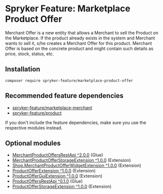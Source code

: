# Spryker Feature: Marketplace Product Offer

Merchant Offer is a new entity that allows a Merchant to sell the Product on the Marketplace. If the product already exists in the system and Merchant wants to sell it, s/he creates a Merchant Offer for this product. Merchant Offer is based on the concrete product and might contain such details as price, stock, status, etc.

## Installation

```
composer require spryker-feature/marketplace-product-offer
```

## Recommended feature dependencies
- [spryker-feature/marketplace-merchant](https://github.com/spryker-feature/marketplace-merchant)
- [spryker-feature/product](https://github.com/spryker-feature/product)

If you don't include the feature dependencies, make sure you use the respective modules instead.

## Optional modules
- [MerchantProductOffersRestApi ^2.0.0](https://github.com/spryker/merchant-product-offers-rest-api) (Glue)
- [MerchantProductOfferStorageExtension ^1.0.0](https://github.com/spryker/merchant-product-offer-storage-extension) (Extension)
- [Shop.MerchantProductOfferWidgetExtension ^1.0.0](https://github.com/spryker-shop/merchant-product-offer-widget-extension) (Extension)
- [ProductOfferExtension ^1.0.0](https://github.com/spryker/product-offer-extension) (Extension)
- [ProductOfferGuiExtension ^1.0.0](https://github.com/spryker/product-offer-gui-extension) (Extension)
- [ProductOffersRestApi ^0.1.0](https://github.com/spryker/product-offers-rest-api) (Glue)
- [ProductOfferStorageExtension ^1.0.0](https://github.com/spryker/product-offer-storage-extension) (Extension)
